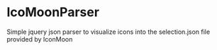 IcoMoonParser
=============

Simple jquery json parser to visualize icons into the selection.json file provided by IconMoon
